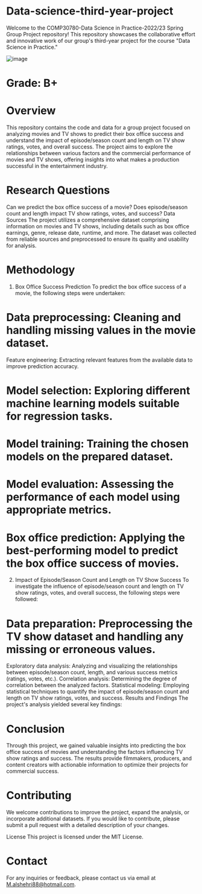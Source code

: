 # Data-science-third-year-project
Welcome to the COMP30780-Data Science in Practice-2022/23 Spring Group Project repository! This repository showcases the collaborative effort and innovative work of our group's third-year project for the course "Data Science in Practice."


![image](https://media.licdn.com/dms/image/C4E12AQEotR0tj7qo4Q/article-inline_image-shrink_1000_1488/0/1618727342576?e=1694044800&v=beta&t=0QY-l_lZzADlBbT54u_RgP72RVxw9I_BOnEVhrLYsw8 )

# Grade: B+

# Overview
This repository contains the code and data for a group project focused on analyzing movies and TV shows to predict their box office success and understand the impact of episode/season count and length on TV show ratings, votes, and overall success. The project aims to explore the relationships between various factors and the commercial performance of movies and TV shows, offering insights into what makes a production successful in the entertainment industry.

# Research Questions
Can we predict the box office success of a movie?
Does episode/season count and length impact TV show ratings, votes, and success?
Data Sources
The project utilizes a comprehensive dataset comprising information on movies and TV shows, including details such as box office earnings, genre, release date, runtime, and more. The dataset was collected from reliable sources and preprocessed to ensure its quality and usability for analysis.

# Methodology
1. Box Office Success Prediction
To predict the box office success of a movie, the following steps were undertaken:

# Data preprocessing: Cleaning and handling missing values in the movie dataset.
Feature engineering: Extracting relevant features from the available data to improve prediction accuracy.
# Model selection: Exploring different machine learning models suitable for regression tasks.
# Model training: Training the chosen models on the prepared dataset.
# Model evaluation: Assessing the performance of each model using appropriate metrics.
# Box office prediction: Applying the best-performing model to predict the box office success of movies.
2. Impact of Episode/Season Count and Length on TV Show Success
To investigate the influence of episode/season count and length on TV show ratings, votes, and overall success, the following steps were followed:

# Data preparation: Preprocessing the TV show dataset and handling any missing or erroneous values.
Exploratory data analysis: Analyzing and visualizing the relationships between episode/season count, length, and various success metrics (ratings, votes, etc.).
Correlation analysis: Determining the degree of correlation between the analyzed factors.
Statistical modeling: Employing statistical techniques to quantify the impact of episode/season count and length on TV show ratings, votes, and success.
Results and Findings
The project's analysis yielded several key findings:

# Conclusion
Through this project, we gained valuable insights into predicting the box office success of movies and understanding the factors influencing TV show ratings and success. The results provide filmmakers, producers, and content creators with actionable information to optimize their projects for commercial success.


 # Contributing
We welcome contributions to improve the project, expand the analysis, or incorporate additional datasets. If you would like to contribute, please submit a pull request with a detailed description of your changes.

License
This project is licensed under the MIT License.

# Contact
For any inquiries or feedback, please contact us via email at M.alshehri88@hotmail.com.

